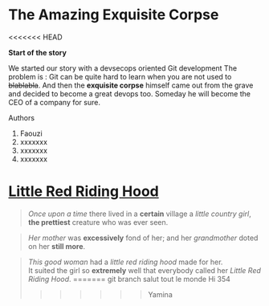 # The Amazing Exquisite Corpse
<<<<<<< HEAD

**Start of the story**

We started our story with a devsecops oriented Git development
The problem is : Git can be quite hard to learn when you are not used to ~~blablabla~~.
And then the **exquisite corpse** himself came out from the grave and decided to become a great devops too. Someday he will become the CEO of a company for sure.

Authors
1. Faouzi
2. xxxxxxx
3. xxxxxxx
4. xxxxxxx
# [Little Red Riding Hood](https://sites.pitt.edu/~dash/type0333.html)

> *Once upon a time* there lived in a **certain** village a *little country girl*, **the prettiest** creature who was ever seen.

> *Her mother* was **excessively** fond of her; and her *grandmother* doted on her **still more**.

> *This good woman* had a *little red riding hood* made for her.  
 It suited the girl so **extremely** well that everybody called her *Little Red Riding Hood*. 
=======
git branch
salut tout le monde 
Hi
354
>>>>>>> Yamina

